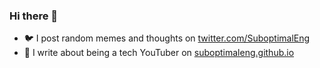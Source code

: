 ### Hi there 👋

- 🐦 I post random memes and thoughts on [twitter.com/SuboptimalEng](twitter.com/SuboptimalEng)
- 📖 I write about being a tech YouTuber on [suboptimaleng.github.io](suboptimaleng.github.io)

<!--
**SuboptimalEng/SuboptimalEng** is a ✨ _special_ ✨ repository because its `README.md` (this file) appears on your GitHub profile.

Here are some ideas to get you started:

- 🔭 I’m currently working on ...
- 🌱 I’m currently learning ...
- 👯 I’m looking to collaborate on ...
- 🤔 I’m looking for help with ...
- 💬 Ask me about ...
- 📫 How to reach me: ...
- 😄 Pronouns: ...
- ⚡ Fun fact: ...
-->
